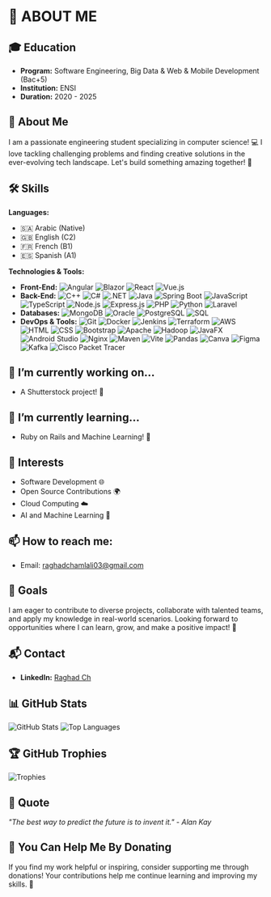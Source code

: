 # 🌟 ABOUT ME

## 🎓 Education
- **Program:** Software Engineering, Big Data & Web & Mobile Development (Bac+5)
- **Institution:** ENSI
- **Duration:** 2020 - 2025

## 🤖 About Me
I am a passionate engineering student specializing in computer science! 💻 I love tackling challenging problems and finding creative solutions in the ever-evolving tech landscape. Let's build something amazing together! 🚀

## 🛠️ Skills
**Languages:**
- 🇸🇦 Arabic (Native)
- 🇬🇧 English (C2)
- 🇫🇷 French (B1)
- 🇪🇸 Spanish (A1)

**Technologies & Tools:**
- **Front-End:** ![Angular](https://img.shields.io/badge/Angular-black?style=flat-square&logo=angular&logoColor=white) ![Blazor](https://img.shields.io/badge/Blazor-black?style=flat-square&logo=blazor&logoColor=white) ![React](https://img.shields.io/badge/React-black?style=flat-square&logo=react&logoColor=white) ![Vue.js](https://img.shields.io/badge/Vue.js-black?style=flat-square&logo=vue.js&logoColor=white)
- **Back-End:** ![C++](https://img.shields.io/badge/C++-black?style=flat-square&logo=c%2B%2B&logoColor=white) ![C#](https://img.shields.io/badge/C%23-black?style=flat-square&logo=csharp&logoColor=white) ![.NET](https://img.shields.io/badge/.NET-black?style=flat-square&logo=.net&logoColor=white) ![Java](https://img.shields.io/badge/Java-black?style=flat-square&logo=java&logoColor=white) ![Spring Boot](https://img.shields.io/badge/Spring%20Boot-black?style=flat-square&logo=spring&logoColor=white) ![JavaScript](https://img.shields.io/badge/JavaScript-black?style=flat-square&logo=javascript&logoColor=white) ![TypeScript](https://img.shields.io/badge/TypeScript-black?style=flat-square&logo=typescript&logoColor=white) ![Node.js](https://img.shields.io/badge/Node.js-black?style=flat-square&logo=node.js&logoColor=white) ![Express.js](https://img.shields.io/badge/Express.js-black?style=flat-square&logo=express&logoColor=white) ![PHP](https://img.shields.io/badge/PHP-black?style=flat-square&logo=php&logoColor=white) ![Python](https://img.shields.io/badge/Python-black?style=flat-square&logo=python&logoColor=white) ![Laravel](https://img.shields.io/badge/Laravel-black?style=flat-square&logo=laravel&logoColor=white)
- **Databases:** ![MongoDB](https://img.shields.io/badge/MongoDB-black?style=flat-square&logo=mongodb&logoColor=white) ![Oracle](https://img.shields.io/badge/Oracle-black?style=flat-square&logo=oracle&logoColor=white) ![PostgreSQL](https://img.shields.io/badge/PostgreSQL-black?style=flat-square&logo=postgresql&logoColor=white) ![SQL](https://img.shields.io/badge/SQL-black?style=flat-square&logo=sqlite&logoColor=white)
- **DevOps & Tools:** ![Git](https://img.shields.io/badge/Git-black?style=flat-square&logo=git&logoColor=white) ![Docker](https://img.shields.io/badge/Docker-black?style=flat-square&logo=docker&logoColor=white) ![Jenkins](https://img.shields.io/badge/Jenkins-black?style=flat-square&logo=jenkins&logoColor=white) ![Terraform](https://img.shields.io/badge/Terraform-black?style=flat-square&logo=terraform&logoColor=white) ![AWS](https://img.shields.io/badge/AWS-black?style=flat-square&logo=amazonaws&logoColor=white) ![HTML](https://img.shields.io/badge/HTML-black?style=flat-square&logo=html5&logoColor=white) ![CSS](https://img.shields.io/badge/CSS-black?style=flat-square&logo=css3&logoColor=white) ![Bootstrap](https://img.shields.io/badge/Bootstrap-black?style=flat-square&logo=bootstrap&logoColor=white) ![Apache](https://img.shields.io/badge/Apache-black?style=flat-square&logo=apache&logoColor=white) ![Hadoop](https://img.shields.io/badge/Hadoop-black?style=flat-square&logo=apachehadoop&logoColor=white) ![JavaFX](https://img.shields.io/badge/JavaFX-black?style=flat-square&logo=openjdk&logoColor=white) ![Android Studio](https://img.shields.io/badge/Android%20Studio-black?style=flat-square&logo=androidstudio&logoColor=white) ![Nginx](https://img.shields.io/badge/Nginx-black?style=flat-square&logo=nginx&logoColor=white) ![Maven](https://img.shields.io/badge/Maven-black?style=flat-square&logo=apachemaven&logoColor=white) ![Vite](https://img.shields.io/badge/Vite-black?style=flat-square&logo=vite&logoColor=white) ![Pandas](https://img.shields.io/badge/Pandas-black?style=flat-square&logo=pandas&logoColor=white) ![Canva](https://img.shields.io/badge/Canva-black?style=flat-square&logo=canva&logoColor=white) ![Figma](https://img.shields.io/badge/Figma-black?style=flat-square&logo=figma&logoColor=white) ![Kafka](https://img.shields.io/badge/Kafka-black?style=flat-square&logo=apachekafka&logoColor=white) ![Cisco Packet Tracer](https://img.shields.io/badge/Cisco%20Packet%20Tracer-black?style=flat-square&logo=cisco&logoColor=white)

## 🔭 I’m currently working on...
- A Shutterstock project! 📸

## 🌱 I’m currently learning...
- Ruby on Rails and Machine Learning! 🤖

## 🌈 Interests
- Software Development 🌐
- Open Source Contributions 🌍
- Cloud Computing ☁️
- AI and Machine Learning 🤖

## 📫 How to reach me:
- Email: [raghadchamlali03@gmail.com](mailto:raghadchamlali03@gmail.com)

## 🚀 Goals
I am eager to contribute to diverse projects, collaborate with talented teams, and apply my knowledge in real-world scenarios. 
Looking forward to opportunities where I can learn, grow, and make a positive impact! 🌟

## 📬 Contact
- **LinkedIn:** [Raghad Ch](https://www.linkedin.com/in/raghad-ch/)

## 📊 GitHub Stats
![GitHub Stats](https://github-readme-stats.vercel.app/api?username=raghadisraghad&show_icons=true&theme=radical)
![Top Languages](https://github-readme-stats.vercel.app/api/top-langs/?username=raghadisraghad&layout=compact&theme=radical)

## 🏆 GitHub Trophies
![Trophies](https://github-profile-trophy.vercel.app/?username=raghadisraghad&theme=flat&row=1&column=5)

## 💬 Quote
*"The best way to predict the future is to invent it." - Alan Kay* 

## 💖 You Can Help Me By Donating
If you find my work helpful or inspiring, consider supporting me through donations! Your contributions help me continue learning and improving my skills. 🙏

<!-- [![Donate](https://img.shields.io/badge/Donate-black?style=flat-square&logo=buymeacoffee&logoColor=white)](https://www.buymeacoffee.com/yourprofile) -->
